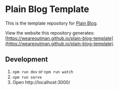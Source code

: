 # Plain Blog Template

This is the template repository for [Plain Blog](https://github.com/weareoutman/plain-blog).

View the website this repository generates: [https://weareoutman.github.io/plain-blog-template](https://weareoutman.github.io/plain-blog-template).

## Development

1. `npm run dev` or `npm run watch`
2. `npm run serve`
3. Open http://localhost:3000/
